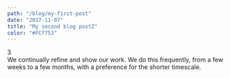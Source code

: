 ```yaml
---
path: "/blog/my-first-post"
date: "2017-11-07"
title: "My second blog postZ"
color: "#FC7753"
---
```

<div class="number">3</div>
We continually refine and show our work. We do this 			
frequently, from a few weeks to a few months, with a 			
preference for the shorter timescale.
